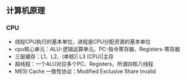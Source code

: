 ## 计算机原理

### CPU
-   线程CPU执行的基本单位，进程是CPU分配资源的基本单位
-   cpu核心单元：ALU-逻辑运算单元、PC-指令寄存器、Registers-寄存器
-   三层缓存：L1、L2、(单核)|  L3  (CPU)|主存
-   超线程：一个ALU对应多个PC、Registers，所谓四核八线程
-   MESI Cache 一致性协议：Modified Exclusive Share Invalid